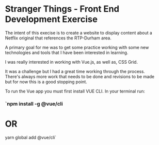 # Stranger Things - Front End Development Exercise

The intent of this execise is to create a website to display content about a Netflix original that references the RTP-Durham area.

A primary goal for me was to get some practice working with some new technologies and tools that I have been interested in learning.

I was really interested in working with Vue.js, as well as, CSS Grid.

It was a challenge but I had a great time working through the process. There's always more work that needs to be done and revisions to be made but for now this is a good stopping point.

To run the Vue app you must first install VUE CLI. In your terminal run:

### `npm install -g @vue/cli
# OR
yarn global add @vue/cli`